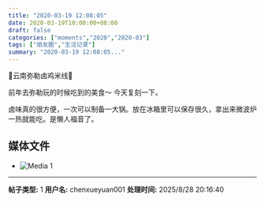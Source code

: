 ```yaml
---
title: "2020-03-19 12:08:05"
date: 2020-03-19T10:00:00+08:00
draft: false
categories: ["moments","2020","2020-03"]
tags: ["朋友圈","生活记录"]
summary: "2020-03-19 12:08:05..."
---
```


🍲云南弥勒卤鸡米线🍲

前年去弥勒玩的时候吃到的美食～
今天复刻一下。

卤味真的很方便，一次可以制备一大锅。放在冰箱里可以保存很久，拿出来微波炉一热就能吃。是懒人福音了。

## 媒体文件

- ![Media 1](/Moments/photos/2020-03-19/202003191208050.jpg)

---

**帖子类型:** 1
**用户名:** chenxueyuan001
**处理时间:** 2025/8/28 20:16:40